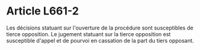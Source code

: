 # Article L661-2

Les décisions statuant sur l'ouverture de la procédure sont susceptibles de tierce opposition. Le jugement statuant sur la tierce opposition est susceptible d'appel et de pourvoi en cassation de la part du tiers opposant.